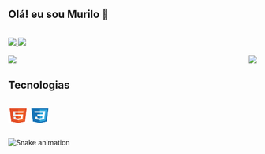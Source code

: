 ## Olá! eu sou Murilo 👋

<div tyle="display: inline_block"></br>
  <a href="https://www.instagram.com/murilojafeitosa/" target="_blank">
    <img src="https://img.shields.io/badge/Instagram-E4405F?style=for-the-badge&logo=instagram&logoColor=white" target="_blank" text_align="center">
  </a>
  <a href="https://discord.gg/murilin4340/" target="_blank">
    <img src="https://img.shields.io/badge/Discord-7289DA?style=for-the-badge&logo=discord&logoColor=white" target="_blank" text_align="center">
  </a>
</div></br>

<div>
  <img  height="160em" src="https://github-readme-stats.vercel.app/api?username=Mur1l1n&show_icons=true&theme=dark&include_all_commits=true&count_private=true"/>
  <img align="right" height="160em" src="https://github-readme-stats.vercel.app/api/top-langs/?username=Mur1l1n&layout=compact&langs_count=16&theme=dark"/>
</div>

## Tecnologias
<div style="display: inline_block"></br>
  <img align="center" alt="Rafa-HTML" height="30" width="40" src="https://raw.githubusercontent.com/devicons/devicon/master/icons/html5/html5-original.svg">
  <img align="center" alt="Rafa-CSS" height="30" width="40" src="https://raw.githubusercontent.com/devicons/devicon/master/icons/css3/css3-original.svg">
</div></br>

![Snake animation](https://github.com/LuigiGF/LuigiGF/blob/output/github-contribution-grid-snake.svg)

